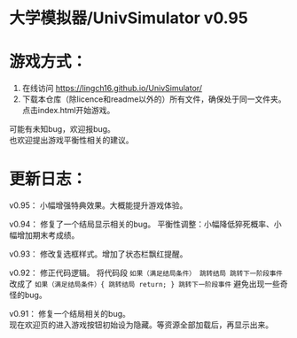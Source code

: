 # 大学模拟器/UnivSimulator v0.95

# 游戏方式：


1. 在线访问 https://lingch16.github.io/UnivSimulator/
2. 下载本仓库（除licence和readme以外的）所有文件，确保处于同一文件夹。点击index.html开始游戏。

可能有未知bug，欢迎报bug。     
也欢迎提出游戏平衡性相关的建议。


# 更新日志：

v0.95：
小幅增强特典效果。大概能提升游戏体验。


v0.94：
修复了一个结局显示相关的bug。
平衡性调整：小幅降低猝死概率、小幅增加期末考成绩。

v0.93：
修改复选框样式。增加了状态栏飘红提醒。

v0.92：
修正代码逻辑。
将代码段
`如果（满足结局条件）
  跳转结局
跳转下一阶段事件`
改成了
`如果（满足结局条件）{
  跳转结局
  return;
}
跳转下一阶段事件`
避免出现一些奇怪的bug。

v0.91： 
修复一个结局相关的bug。        
现在欢迎页的进入游戏按钮初始设为隐藏。等资源全部加载后，再显示出来。
